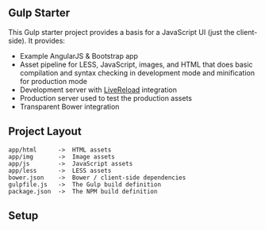 Gulp Starter
------------

This Gulp starter project provides a basis for a JavaScript UI (just the client-side).  It provides:

- Example AngularJS & Bootstrap app
- Asset pipeline for LESS, JavaScript, images, and HTML that does basic compilation and syntax checking in development mode and minification for production mode
- Development server with [LiveReload](https://chrome.google.com/webstore/detail/livereload/jnihajbhpnppcggbcgedagnkighmdlei) integration
- Production server used to test the production assets
- Transparent Bower integration

## Project Layout
```
app/html      ->  HTML assets
app/img       ->  Image assets
app/js        ->  JavaScript assets
app/less      ->  LESS assets
bower.json    ->  Bower / client-side dependencies
gulpfile.js   ->  The Gulp build definition
package.json  ->  The NPM build definition
```

## Setup
```

